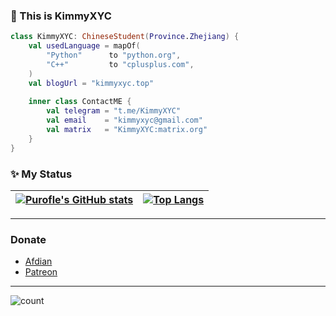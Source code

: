 ### :wave: This is KimmyXYC

```kotlin
class KimmyXYC: ChineseStudent(Province.Zhejiang) {
    val usedLanguage = mapOf(
        "Python"      to "python.org",
        "C++"         to "cplusplus.com",
    )
    val blogUrl = "kimmyxyc.top"
    
    inner class ContactME {
        val telegram = "t.me/KimmyXYC"
        val email    = "kimmyxyc@gmail.com"
        val matrix   = "KimmyXYC:matrix.org"
    }
}
```

### :sparkles: My Status
| [![Purofle's GitHub stats](https://github-readme-stats.vercel.app/api?username=KimmyXYC&show_icons=true&include_all_commits=true&theme=buefy&hide_border=true)](https://github.com/anuraghazra/github-readme-stats) | [![Top Langs](https://github-readme-stats.vercel.app/api/top-langs/?username=KimmyXYC&layout=compact&theme=buefy&hide_border=true)](https://github.com/anuraghazra/github-readme-stats) |
| ---------------- | ---------------- |

-----
### Donate
 - [Afdian](https://afdian.net/@KimmyXYC)
 - [Patreon](https://patreon.com/kimmyxyc)
-----

![count](https://count.getloli.com/get/@KimmyXYC?theme=moebooru)
